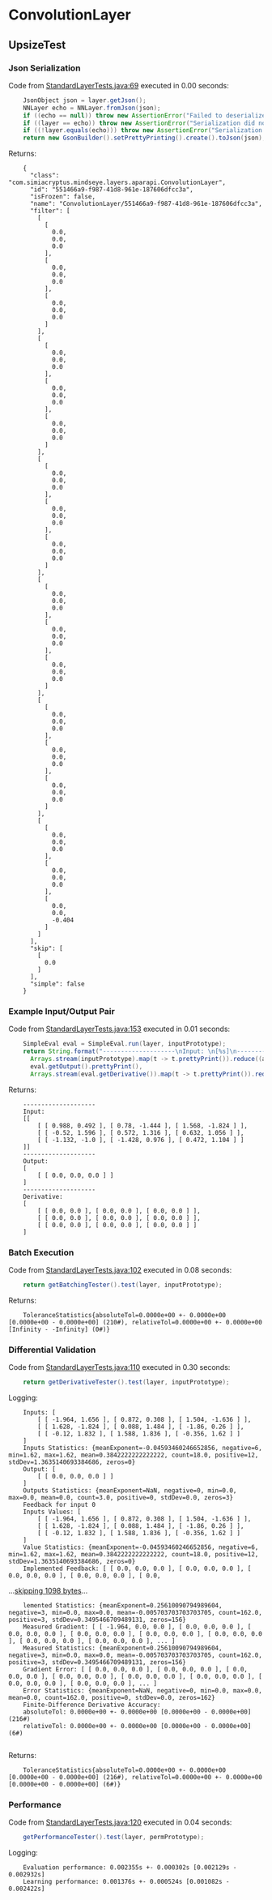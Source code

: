 # ConvolutionLayer
## UpsizeTest
### Json Serialization
Code from [StandardLayerTests.java:69](../../../../../../../../src/main/java/com/simiacryptus/mindseye/test/StandardLayerTests.java#L69) executed in 0.00 seconds: 
```java
    JsonObject json = layer.getJson();
    NNLayer echo = NNLayer.fromJson(json);
    if ((echo == null)) throw new AssertionError("Failed to deserialize");
    if ((layer == echo)) throw new AssertionError("Serialization did not copy");
    if ((!layer.equals(echo))) throw new AssertionError("Serialization not equal");
    return new GsonBuilder().setPrettyPrinting().create().toJson(json);
```

Returns: 

```
    {
      "class": "com.simiacryptus.mindseye.layers.aparapi.ConvolutionLayer",
      "id": "551466a9-f987-41d8-961e-187606dfcc3a",
      "isFrozen": false,
      "name": "ConvolutionLayer/551466a9-f987-41d8-961e-187606dfcc3a",
      "filter": [
        [
          [
            0.0,
            0.0,
            0.0
          ],
          [
            0.0,
            0.0,
            0.0
          ],
          [
            0.0,
            0.0,
            0.0
          ]
        ],
        [
          [
            0.0,
            0.0,
            0.0
          ],
          [
            0.0,
            0.0,
            0.0
          ],
          [
            0.0,
            0.0,
            0.0
          ]
        ],
        [
          [
            0.0,
            0.0,
            0.0
          ],
          [
            0.0,
            0.0,
            0.0
          ],
          [
            0.0,
            0.0,
            0.0
          ]
        ],
        [
          [
            0.0,
            0.0,
            0.0
          ],
          [
            0.0,
            0.0,
            0.0
          ],
          [
            0.0,
            0.0,
            0.0
          ]
        ],
        [
          [
            0.0,
            0.0,
            0.0
          ],
          [
            0.0,
            0.0,
            0.0
          ],
          [
            0.0,
            0.0,
            0.0
          ]
        ],
        [
          [
            0.0,
            0.0,
            0.0
          ],
          [
            0.0,
            0.0,
            0.0
          ],
          [
            0.0,
            0.0,
            -0.404
          ]
        ]
      ],
      "skip": [
        [
          0.0
        ]
      ],
      "simple": false
    }
```



### Example Input/Output Pair
Code from [StandardLayerTests.java:153](../../../../../../../../src/main/java/com/simiacryptus/mindseye/test/StandardLayerTests.java#L153) executed in 0.01 seconds: 
```java
    SimpleEval eval = SimpleEval.run(layer, inputPrototype);
    return String.format("--------------------\nInput: \n[%s]\n--------------------\nOutput: \n%s\n--------------------\nDerivative: \n%s",
      Arrays.stream(inputPrototype).map(t -> t.prettyPrint()).reduce((a, b) -> a + ",\n" + b).get(),
      eval.getOutput().prettyPrint(),
      Arrays.stream(eval.getDerivative()).map(t -> t.prettyPrint()).reduce((a, b) -> a + ",\n" + b).get());
```

Returns: 

```
    --------------------
    Input: 
    [[
    	[ [ 0.988, 0.492 ], [ 0.78, -1.444 ], [ 1.568, -1.824 ] ],
    	[ [ -0.52, 1.596 ], [ 0.572, 1.316 ], [ 0.632, 1.056 ] ],
    	[ [ -1.132, -1.0 ], [ -1.428, 0.976 ], [ 0.472, 1.104 ] ]
    ]]
    --------------------
    Output: 
    [
    	[ [ 0.0, 0.0, 0.0 ] ]
    ]
    --------------------
    Derivative: 
    [
    	[ [ 0.0, 0.0 ], [ 0.0, 0.0 ], [ 0.0, 0.0 ] ],
    	[ [ 0.0, 0.0 ], [ 0.0, 0.0 ], [ 0.0, 0.0 ] ],
    	[ [ 0.0, 0.0 ], [ 0.0, 0.0 ], [ 0.0, 0.0 ] ]
    ]
```



### Batch Execution
Code from [StandardLayerTests.java:102](../../../../../../../../src/main/java/com/simiacryptus/mindseye/test/StandardLayerTests.java#L102) executed in 0.08 seconds: 
```java
    return getBatchingTester().test(layer, inputPrototype);
```

Returns: 

```
    ToleranceStatistics{absoluteTol=0.0000e+00 +- 0.0000e+00 [0.0000e+00 - 0.0000e+00] (210#), relativeTol=0.0000e+00 +- 0.0000e+00 [Infinity - -Infinity] (0#)}
```



### Differential Validation
Code from [StandardLayerTests.java:110](../../../../../../../../src/main/java/com/simiacryptus/mindseye/test/StandardLayerTests.java#L110) executed in 0.30 seconds: 
```java
    return getDerivativeTester().test(layer, inputPrototype);
```
Logging: 
```
    Inputs: [
    	[ [ -1.964, 1.656 ], [ 0.872, 0.308 ], [ 1.504, -1.636 ] ],
    	[ [ 1.628, -1.824 ], [ 0.088, 1.484 ], [ -1.86, 0.26 ] ],
    	[ [ -0.12, 1.832 ], [ 1.588, 1.836 ], [ -0.356, 1.62 ] ]
    ]
    Inputs Statistics: {meanExponent=-0.04593460246652856, negative=6, min=1.62, max=1.62, mean=0.3842222222222222, count=18.0, positive=12, stdDev=1.3635140693384686, zeros=0}
    Output: [
    	[ [ 0.0, 0.0, 0.0 ] ]
    ]
    Outputs Statistics: {meanExponent=NaN, negative=0, min=0.0, max=0.0, mean=0.0, count=3.0, positive=0, stdDev=0.0, zeros=3}
    Feedback for input 0
    Inputs Values: [
    	[ [ -1.964, 1.656 ], [ 0.872, 0.308 ], [ 1.504, -1.636 ] ],
    	[ [ 1.628, -1.824 ], [ 0.088, 1.484 ], [ -1.86, 0.26 ] ],
    	[ [ -0.12, 1.832 ], [ 1.588, 1.836 ], [ -0.356, 1.62 ] ]
    ]
    Value Statistics: {meanExponent=-0.04593460246652856, negative=6, min=1.62, max=1.62, mean=0.3842222222222222, count=18.0, positive=12, stdDev=1.3635140693384686, zeros=0}
    Implemented Feedback: [ [ 0.0, 0.0, 0.0 ], [ 0.0, 0.0, 0.0 ], [ 0.0, 0.0, 0.0 ], [ 0.0, 0.0, 0.0 ], [ 0.0,
```
...[skipping 1098 bytes](etc/4.txt)...
```
    lemented Statistics: {meanExponent=0.25610090794989604, negative=3, min=0.0, max=0.0, mean=-0.005703703703703705, count=162.0, positive=3, stdDev=0.3495466709489131, zeros=156}
    Measured Gradient: [ [ -1.964, 0.0, 0.0 ], [ 0.0, 0.0, 0.0 ], [ 0.0, 0.0, 0.0 ], [ 0.0, 0.0, 0.0 ], [ 0.0, 0.0, 0.0 ], [ 0.0, 0.0, 0.0 ], [ 0.0, 0.0, 0.0 ], [ 0.0, 0.0, 0.0 ], ... ]
    Measured Statistics: {meanExponent=0.25610090794989604, negative=3, min=0.0, max=0.0, mean=-0.005703703703703705, count=162.0, positive=3, stdDev=0.3495466709489131, zeros=156}
    Gradient Error: [ [ 0.0, 0.0, 0.0 ], [ 0.0, 0.0, 0.0 ], [ 0.0, 0.0, 0.0 ], [ 0.0, 0.0, 0.0 ], [ 0.0, 0.0, 0.0 ], [ 0.0, 0.0, 0.0 ], [ 0.0, 0.0, 0.0 ], [ 0.0, 0.0, 0.0 ], ... ]
    Error Statistics: {meanExponent=NaN, negative=0, min=0.0, max=0.0, mean=0.0, count=162.0, positive=0, stdDev=0.0, zeros=162}
    Finite-Difference Derivative Accuracy:
    absoluteTol: 0.0000e+00 +- 0.0000e+00 [0.0000e+00 - 0.0000e+00] (216#)
    relativeTol: 0.0000e+00 +- 0.0000e+00 [0.0000e+00 - 0.0000e+00] (6#)
    
```

Returns: 

```
    ToleranceStatistics{absoluteTol=0.0000e+00 +- 0.0000e+00 [0.0000e+00 - 0.0000e+00] (216#), relativeTol=0.0000e+00 +- 0.0000e+00 [0.0000e+00 - 0.0000e+00] (6#)}
```



### Performance
Code from [StandardLayerTests.java:120](../../../../../../../../src/main/java/com/simiacryptus/mindseye/test/StandardLayerTests.java#L120) executed in 0.04 seconds: 
```java
    getPerformanceTester().test(layer, permPrototype);
```
Logging: 
```
    Evaluation performance: 0.002355s +- 0.000302s [0.002129s - 0.002932s]
    Learning performance: 0.001376s +- 0.000524s [0.001082s - 0.002422s]
    
```

